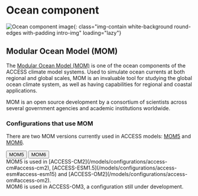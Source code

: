 #  Ocean component 

![Ocean component image](/assets/component-logos/component-maps/ocean-component-map.png){: class="img-contain white-background round-edges with-padding intro-img" loading="lazy"}

## Modular Ocean Model (MOM)
The [Modular Ocean Model (MOM)](https://mom-ocean.github.io) is one of the ocean components of the ACCESS climate model systems. Used to simulate ocean currents at both regional and global scales, MOM is an invaluable tool for studying the global ocean climate system, as well as having capabilities for regional and coastal applications. 

MOM is an open source development by a consortium of scientists across several government agencies and academic institutions worldwide. 

### Configurations that use MOM
There are two MOM versions currently used in ACCESS models: [MOM5](https://github.com/mom-ocean/MOM5) and [MOM6](https://github.com/mom-ocean/MOM6).
<!-- Tab labels -->
<div class="tabLabels" label="MOM-versions">
    <button id="mom5">MOM5</button>
    <button id="mom6">MOM6</button>
</div>
<div tabcontentfor="mom5" markdown>
MOM5 is used in [ACCESS-CM2](/models/configurations/access-cm#access-cm2), [ACCESS-ESM1.5](/models/configurations/access-esm#access-esm15) and [ACCESS-OM2](/models/configurations/access-om#access-om2).
</div>
<div tabcontentfor="mom6" markdown>
MOM6 is used in ACCESS-OM3, a configuration still under development.
</div>
